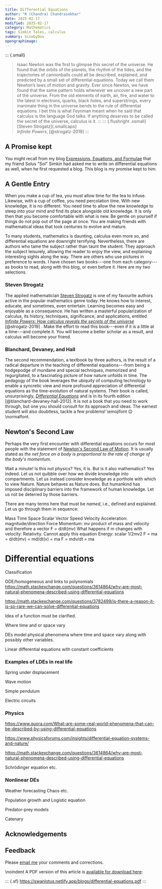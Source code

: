 ```yaml
---
title: Differential Equations
author: "R (Chandra) Chandrasekhar"
date: 2025-02-17
modified: 2025-02-17
category: Mathematics
tags: Simkin Tales, calculus
summary: ScoobyDoo
opengraphimage: 
---
```


::: {.small}
>Isaac Newton was the first to glimpse this secret of the universe. He found that the orbits of the planets, the rhythm of the tides, and the trajectories of cannonballs could all be described, explained, and predicted by a small set of differential equations. Today we call them Newton’s laws of motion and gravity. Ever since Newton, we have found that the same pattern holds whenever we uncover a new part of the universe. From the old elements of earth, air, fire, and water to the latest in electrons, quarks, black holes, and superstrings, every inanimate thing in the universe bends to the rule of differential equations. I bet this is what Feynman meant when he said that calculus is the language God talks. If anything deserves to be called the secret of the universe, calculus is it.
:::
::: {.flushright .xsmall}
[Steven Strogatz]{.smallcaps}\
_Infinite Powers_, [@strogatz-2019]
:::


## A Promise kept

You might recall from my blog [Expressions, Equations, and Formulae](https://swanlotus.netlify.app/blogs/expressions-equations-and-formulae) that my friend Solus "Sol" Simkin had asked me to write on differential equations as well, when he first requested a blog. This blog is my promise kept to him.

## A Gentle Entry

When you make a cup of tea, you must allow time for the tea to infuse. Likewise, with a cup of coffee, you need percolation time. With new knowledge, it is no different. You need time to allow the new knowledge to steep into your mind and find its place alongside old knowledge. It is only then that you become comfortable with what is new. Be gentle on yourself if things do not pop out of the page at once. You are making friends with mathematical ideas that took centuries to evolve and mature.

To many students, mathematics is daunting, calculus even more so, and differential equations are downright terrifying. Nevertheless, there are authors who tame the subject rather than taunt the student. They approach the subject leisurely, allowing the reader to enjoy the view, and explaining interesting sights along the way. There are others who use pictures in preference to words. I have chosen two books---one from each category---as books to read, along with this blog, or even before it. Here are my two selections.

### Steven Strogatz

The applied mathematician [Steven Strogatz](https://en.wikipedia.org/wiki/Steven_Strogatz) is one of my favourite authors active in the popular mathematics genre today. He knows how to interest, educate, and sometimes, even entertain. Learning becomes easy and enjoyable as a consequence. He has written a masterful popularization of calculus, its history, techniques, significance, and applications, entitled [_Infinite Powers: How calculus reveals the secrets of the universe_](https://www.stevenstrogatz.com/books/infinite-powers) [@strogatz-2019] . Make the effort to read this book---even if it is a little at a time---and complete it. You will become a better scholar as a result, and calculus will become your friend.

### Blanchard, Devaney, and Hall

The second recommendation, a textbook by three authors, is the result of a radical departure in the teaching of differential equations---from being a hodgepodge of mundane and special techniques, memorized and regurgitated, to a fascinating picture of how nature unfolds in time. The pedagogy of the book leverages the ubiquity of computing technology to enable a syncretic view and more profound appreciation of differential equations as the time-evolution of natural systems. Their book is called, unsurprisingly, [_Differential Equations_](http://math.bu.edu/odes/4ed-TOC.html) and is in its fourth edition [@blanchard-devaney-hall-2012]. It is not a book that you need to work through, but one you should consult for its approach and ideas. The earnest student will also doubtless, tackle a few problems! \emojifont :wink: \normalfont.

## Newton's Second Law

Perhaps the very first encounter with differential equations occurs for most people with the statement of [Newton's Second Law of Motion](https://www.britannica.com/science/Newtons-laws-of-motion/Newtons-second-law-F-ma). It is usually stated as _the net force on a body is proportional to the rate of change of the body's momentum_.

Wait a minute! Is this not physics? Yes, it is. But is it also mathematics? Yes indeed. Let us not quibble over how we divide knowledge into compartments. Let us instead consider knowledge as a porthole with which to view Nature. Nature behaves as Nature does. But humankind has imposed disciplinary barriers into the framework of human knowledge. Let us not be deterred by those barriers.

There are many terms here that must be _named_, i.e., defined and explained. Let us go through them in sequence:

Mass
Time
Space
Scalar
Vector
Speed
Velocity
Acceleration: magnitude/direction
Force
Momentum: mv product of mass and velocity and therefore a vector
F = d/dt(mv)
What happens if m changes with velocity: Relativity. Cannot apply this equation
Energy: scalar 1/2mv2
F = ma = d/dt(mv) = md/dt(v) = ma
F = mdv/dt = ma



# Differential equations

Classification

ODE/homogeneous and links to polynomials
https://math.stackexchange.com/questions/3614864/why-are-most-natural-phenomena-described-using-differential-equations

https://math.stackexchange.com/questions/3782499/is-there-a-reason-it-is-so-rare-we-can-solve-differential-equations

Idea of a function must be clarified.

Where time and or space vary

DEs model physical phenomena where time and space vary along with possibly other variables.

Linear differential equations with constant coefficients

### Examples of LDEs in real life

Spring under displacement

Wave motion

Simple pendulum

Electric circuits


### Physics

https://www.quora.com/What-are-some-real-world-phenomena-that-can-be-described-by-using-differential-equations

https://www.physicsforums.com/insights/differential-equation-systems-and-nature/

https://math.stackexchange.com/questions/3614864/why-are-most-natural-phenomena-described-using-differential-equations

Schrödinger equation etc.

### Nonlinear DEs

Weather forecasting Chaos etc.

Population growth and Logistic equation

Predator-prey models

Catenary



## Acknowledgements

## Feedback

Please [email me](mailto:feedback.swanlotus@gmail.com) your comments and
corrections.

\noindent A PDF version of this article is [available for download here]({attach}./differetial-equations.pdf):

::: {.sf}
<https://swanlotus.netlify.app/blogs/differential-equations.pdf>
:::




